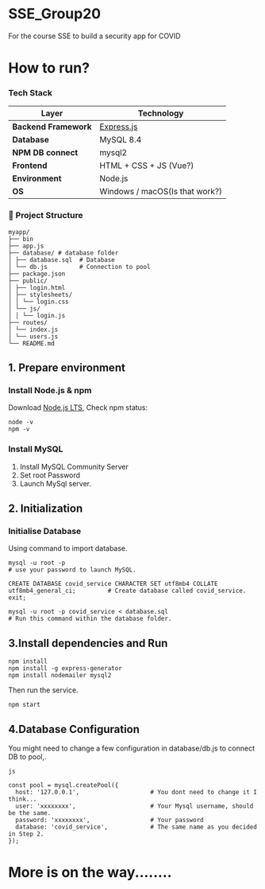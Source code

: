 # SSE_Group20
For the course SSE to build a security app for COVID
# How to run?

### Tech Stack

| Layer | Technology |
|--------|-------------|
| **Backend Framework** | [Express.js](https://expressjs.com/) |
| **Database** | MySQL 8.4 |
| **NPM DB connect** | mysql2 |
| **Frontend** | HTML + CSS + JS (Vue?) |
| **Environment** | Node.js |
| **OS** | Windows / macOS(Is that work?)  |
### 📁 Project Structure
```
myapp/
├── bin 
├── app.js 
├── database/ # database folder
│ ├── database.sql  # Database
│ └── db.js         # Connection to pool
├── package.json
├── public/ 
│ ├── login.html
│ ├── stylesheets/
│ │ └── login.css
│ └── js/
│ │ └── login.js
├── routes/ 
│ └── index.js
│ └── users.js
└── README.md
```
## 1. Prepare environment
### Install Node.js & npm
Download [Node.js LTS](https://nodejs.org/en/download/), Check npm status:
```
node -v
npm -v
```

### Install MySQL
1. Install MySQL Community Server
2. Set root Password
3. Launch MySql server.

## 2. Initialization
### Initialise Database
Using command to import database.
```
mysql -u root -p                                                                        # use your password to launch MySQL.

CREATE DATABASE covid_service CHARACTER SET utf8mb4 COLLATE utf8mb4_general_ci;         # Create database called covid_service.
exit;

mysql -u root -p covid_service < database.sql                                           # Run this command within the database folder.
```
## 3.Install dependencies and Run
```
npm install
npm install -g express-generator
npm install nodemailer mysql2
```
Then run the service.
```
npm start
```
## 4.Database Configuration
You might need to change a few configuration in database/db.js to connect DB to pool,.
```
js

const pool = mysql.createPool({
  host: '127.0.0.1',                    # You dont need to change it I think...
  user: 'xxxxxxxx',                     # Your Mysql username, should be the same.
  password: 'xxxxxxxx',                 # Your password
  database: 'covid_service',            # The same name as you decided in Step 2.
});

```
# More is on the way........

